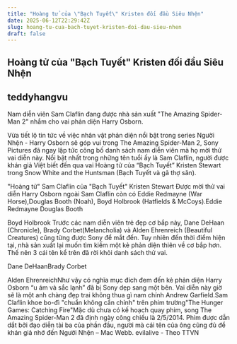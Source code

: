 ```yaml
---
title: "Hoàng tử của \"Bạch Tuyết\" Kristen đối đầu Siêu Nhện"
date: 2025-06-12T22:29:42Z
slug: hoang-tu-cua-bach-tuyet-kristen-doi-dau-sieu-nhen
draft: false
---
```


## Hoàng tử của "Bạch Tuyết" Kristen đối đầu Siêu Nhện

## teddyhangvu

Nam diễn viên Sam Claflin đang được nhà sản xuất "The Amazing Spider-Man 2" nhắm cho vai phản diện Harry Osborn.

Vừa tiết lộ tin tức về việc nhân vật phản diện nổi bật trong series Người Nhện - Harry Osborn sẽ góp vui trong The Amazing Spider-Man 2, Sony Pictures đã ngay lập tức công bố danh sách nam diễn viên mà họ mời thử vai diễn này. Nổi bật nhất trong những tên tuổi ấy là Sam Claflin, người được khán giả Việt biết đến qua vai Hoàng tử của “Bạch Tuyết” Kristen Stewart trong Snow White and the Huntsman (Bạch Tuyết và gã thợ săn).



​"Hoàng tử" Sam Claflin của "Bạch Tuyết" Kristen Stewart
​Được mời thử vai diễn Harry Osborn ngoài Sam Claflin còn có Eddie Redmayne (War Horse),Douglas Booth (Noah), Boyd Holbrook (Hatfields & McCoys). 
​Eddie Redmayne​
​Douglas Booth


Boyd Holbrook
​Trước các nam diễn viên trẻ đẹp cơ bắp này, Dane DeHaan (Chronicle), Brady Corbet(Melancholia) và Alden Ehrenreich (Beautiful Creatures) cũng từng được Sony để mắt đến. Tuy nhiên đến thời điểm hiện tại, nhà sản xuất lại muốn tìm kiếm một kẻ phản diện thiên về cơ bắp hơn. Thế nên 3 cái tên kể trên đã rời khỏi danh sách thử vai. 

​Dane DeHaan​​Brady Corbet

​Alden Ehrenreich​Như vậy có nghĩa mục đích đem đến kẻ phản diện Harry Osborn “u ám và sắc lạnh” đã bị Sony dẹp sang một bên. Vai diễn này giờ sẽ là một anh chàng đẹp trai không thua gì nam chính Andrew Garfield.
​Sam Claflin khoe bo-đì "chuẩn không cần chỉnh" trên phim trường​"The Hunger Games: Catching Fire"​Mặc dù chưa có kế hoạch quay phim, song The Amazing Spider-Man 2 đã định ngày công chiếu là 2/5/2014. Phim được dẫn dắt bởi đạo diễn tài ba của phần đầu, người mà cái tên của ông cũng đủ để khán giả nhớ đến Người Nhện – Mac Webb.
evilalive - Theo TTVN